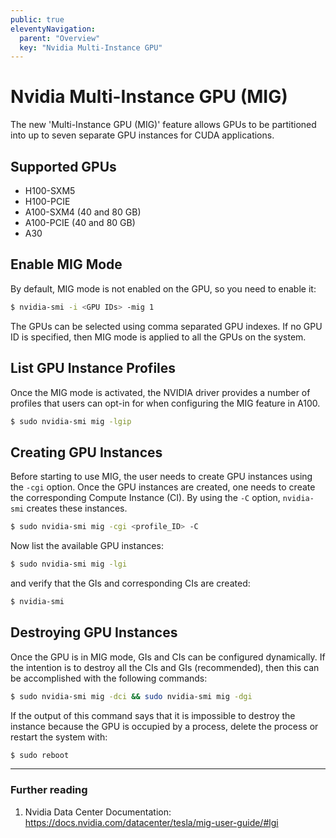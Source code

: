 ```yaml
---
public: true
eleventyNavigation:
  parent: "Overview"
  key: "Nvidia Multi-Instance GPU"
---
```


# Nvidia Multi-Instance GPU (MIG)

The new 'Multi-Instance GPU (MIG)' feature allows GPUs to be partitioned into up to seven separate GPU instances for CUDA applications.

## Supported GPUs

* H100-SXM5
* H100-PCIE
* A100-SXM4 (40 and 80 GB)
* A100-PCIE (40 and 80 GB)
* A30

## Enable MIG Mode

By default, MIG mode is not enabled on the GPU, so you need to enable it:


```bash
$ nvidia-smi -i <GPU IDs> -mig 1
```

The GPUs can be selected using comma separated GPU indexes. If no GPU ID is specified, then MIG mode is applied to all the GPUs on the system.

## List GPU Instance Profiles

Once the MIG mode is activated, the NVIDIA driver provides a number of profiles that users can opt-in for when configuring the MIG feature in A100.

```bash
$ sudo nvidia-smi mig -lgip
```

## Creating GPU Instances

Before starting to use MIG, the user needs to create GPU instances using the `-cgi` option. Once the GPU instances are created, one needs to create the corresponding Compute Instance (CI). By using the `-C` option, `nvidia-smi` creates these instances.

```bash
$ sudo nvidia-smi mig -cgi <profile_ID> -C
```

Now list the available GPU instances:

```bash
$ sudo nvidia-smi mig -lgi
```

and verify that the GIs and corresponding CIs are created:

```bash
$ nvidia-smi
```

## Destroying GPU Instances

Once the GPU is in MIG mode, GIs and CIs can be configured dynamically. If the intention is to destroy all the CIs and GIs (recommended), then this can be accomplished with the following commands:

```bash
$ sudo nvidia-smi mig -dci && sudo nvidia-smi mig -dgi
```

If the output of this command says that it is impossible to destroy the instance because the GPU is occupied by a process, delete the process or restart the system with:

```bash
$ sudo reboot
```


---


### Further reading

1. Nvidia Data Center Documentation: <https://docs.nvidia.com/datacenter/tesla/mig-user-guide/#lgi>
